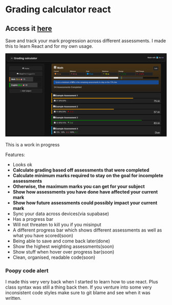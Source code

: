 # Grading calculator react

## Access it [here](https://skybird23333.github.io/grading-calculator-react/#/)

Save and track your mark progression across different assessments. I made this to learn React and for my own usage.

![img.png](img.png)

This is a work in progress

Features:
- Looks ok
- **Calculate grading based off assessments that were completed**
- **Calculate minimum marks required to stay on the goal for incomplete assessments**
- **Otherwise, the maximum marks you can get for your subject**
- **Show how assessments you have done have affected your current mark**
- **Show how future assessments could possibly impact your current mark**
- Sync your data across devices(via supabase)
- Has a progress bar
- Will not threaten to kill you if you misinput
- A different progress bar which shows different assessments as well as what you have scored(soon)
- Being able to save and come back later(done)
- Show the highest weighting assessments(soon)
- Show stuff when hover over progress bar(soon)
- Clean, organised, readable code(soon)

### Poopy code alert
I made this very very back when I started to learn how to use react. Plus class syntax was still a thing back then. If you venture into some very inconsistent code styles make sure to git blame and see when it was written.